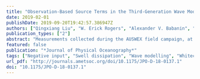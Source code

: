 ```yaml
---
title: "Observation-Based Source Terms in the Third-Generation Wave Model WAVEWATCH III: Updates and Verification"
date: 2019-02-01
publishDate: 2019-09-20T19:42:57.386947Z
authors: ["Qingxiang Liu", "W. Erick Rogers", "Alexander V. Babanin", "Ian R. Young", "Leonel Romero", "Stefan Zieger", "Fangli Qiao", "Changlong Guan"]
publication_types: ["2"]
abstract: "Measurements collected during the AUSWEX field campaign, at Lake George (Australia), resulted in new insights into the processes of wind wave interaction and whitecapping dissipation, and consequently new parameterizations of the input and dissipation source terms. The new nonlinear wind input term developed accounts for dependence of the growth on wave steepness, airflow separation, and for negative growth rate under adverse winds. The new dissipation terms feature the inherent breaking term, a cumulative dissipation term and a term due to production of turbulence by waves, which is particularly relevant for decaying seas and for swell. The latter is consistent with the observed decay rate of ocean swell. This paper describes these source terms implemented in WAVEWATCH III ®and evaluates the performance against existing source terms in academic duration-limited tests, against buoy measurements for windsea-dominated conditions, under conditions of extreme wind forcing (Hurricane Katrina), and against altimeter data in global hindcasts. Results show agreement by means of growth curves as well as integral and spectral parameters in the simulations and hindcast."
featured: false
publication: "*Journal of Physical Oceanography*"
tags: ["Negative input", "Swell dissipation", "Wave modelling", "Whitecapping dissipation", "Wind input"]
url_pdf: "http://journals.ametsoc.org/doi/10.1175/JPO-D-18-0137.1"
doi: "10.1175/JPO-D-18-0137.1"
---
```


